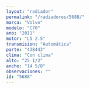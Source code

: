 ```yaml
---
layout: "radiador"
permalink: "/radiadores/5688/"
marca: "Volvo"
modelo: "C70"
ano: "2011"
motor: "L5 2.5"
transmision: "Automática"
parte: "438443"
clima: "Con clima"
alto: "25 1/2"
ancho: "14 5/8"
observaciones: ""
id: "5688"
---
```


